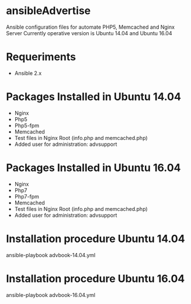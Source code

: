 # ansibleAdvertise
Ansible configuration files for automate PHP5, Memcached and Nginx Server
Currently operative version is Ubuntu 14.04 and Ubuntu 16.04

# Requeriments
- Ansible 2.x

# Packages Installed in Ubuntu 14.04
- Nginx
- Php5
- Php5-fpm
- Memcached
- Test files in Nginx Root (info.php and memcached.php)
- Added user for administration: advsupport

# Packages Installed in Ubuntu 16.04
- Nginx
- Php7
- Php7-fpm
- Memcached
- Test files in Nginx Root (info.php and memcached.php)
- Added user for administration: advsupport

# Installation procedure Ubuntu 14.04
ansible-playbook advbook-14.04.yml

# Installation procedure Ubuntu 16.04
ansible-playbook advbook-16.04.yml
